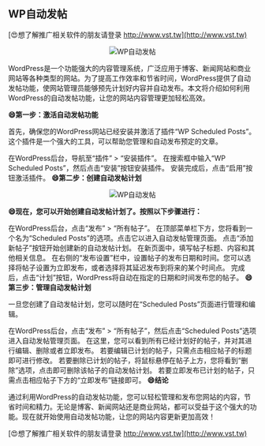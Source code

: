 ## **WP自动发帖**

[😍想了解推广相关软件的朋友请登录 http://www.vst.tw](http://www.vst.tw)

 <center><img src="https://vst.tw/MP4/tuiguang/png/5.png" alt="WP自动发帖"></center>

WordPress是一个功能强大的内容管理系统，广泛应用于博客、新闻网站和商业网站等各种类型的网站。为了提高工作效率和节省时间，WordPress提供了自动发帖功能，使网站管理员能够预先计划好内容并自动发布。本文将介绍如何利用WordPress的自动发帖功能，让您的网站内容管理更加轻松高效。

**😄第一步：激活自动发帖功能**

首先，确保您的WordPress网站已经安装并激活了插件“WP Scheduled Posts”。这个插件是一个强大的工具，可以帮助您管理和自动发布预定的文章。

在WordPress后台，导航至“插件” > “安装插件”。
在搜索框中输入“WP Scheduled Posts”，然后点击“安装”按钮安装插件。
安装完成后，点击“启用”按钮激活插件。
**😄第二步：创建自动发帖计划**

 <center><img src="https://vst.tw/MP4/tuiguang/png/4.png" alt="WP自动发帖"></center>

**😄现在，您可以开始创建自动发帖计划了。按照以下步骤进行：**

在WordPress后台，点击“发布” > “所有帖子”。
在顶部菜单栏下方，您将看到一个名为“Scheduled Posts”的选项。点击它以进入自动发帖管理页面。
点击“添加新帖子”按钮开始创建新的自动发帖计划。
在新页面中，填写帖子标题、内容和其他相关信息。
在右侧的“发布设置”栏中，设置帖子的发布日期和时间。您可以选择将帖子设置为立即发布，或者选择将其延迟发布到将来的某个时间点。
完成后，点击“计划”按钮，WordPress将自动在指定的日期和时间发布您的帖子。
**😄第三步：管理自动发帖计划**

一旦您创建了自动发帖计划，您可以随时在“Scheduled Posts”页面进行管理和编辑。

在WordPress后台，点击“发布” > “所有帖子”，然后点击“Scheduled Posts”选项进入自动发帖管理页面。
在这里，您可以看到所有已经计划好的帖子，并对其进行编辑、删除或者立即发布。
若要编辑已计划的帖子，只需点击相应帖子的标题即可进行修改。
若要删除已计划的帖子，将鼠标悬停在帖子上方，您将看到“删除”选项，点击即可删除该帖子的自动发帖计划。
若要立即发布已计划的帖子，只需点击相应帖子下方的“立即发布”链接即可。
**😄结论**

通过利用WordPress的自动发帖功能，您可以轻松管理和发布您网站的内容，节省时间和精力。无论是博客、新闻网站还是商业网站，都可以受益于这个强大的功能。现在就开始使用自动发帖功能，让您的网站内容更新更加高效！

[😍想了解推广相关软件的朋友请登录 http://www.vst.tw](http://www.vst.tw)



